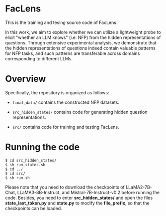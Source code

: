 # FacLens
This is the training and tesing source code of FacLens.

In this work, we aim to explore whether we can utilize a lightweight probe to elicit "whether an LLM knows" (i.e. NFP) from the hidden representations of questions. Through extensive experimental analysis, we demonstrate that the hidden representations of questions indeed contain valuable patterns for NFP tasks, and such patterns are transferable across domains corresponding to different LLMs.

# Overview
Specifically, the repository is organized as follows:

* `final_data/` contains the constructed NFP datasets.

* `src_hidden_states/` contains code for generating hidden question representations.

* `src/` contains code for training and testing FacLens.

# Running the code
```
$ cd src_hidden_states/
$ sh run_states.sh
$ cd ../
$ cd src/
$ sh run.sh
```

Please note that you need to download the checkpoints of LLaMA2-7B-Chat, LLaMA3-8B-Instruct, and Mistral-7B-Instruct-v0.2 before running the code.
Besides, you need to enter **src_hidden_states/** and open the files **state_last_token.py** and **state.py** to modify the **file_prefix**, so that the checkpoints can be loaded.